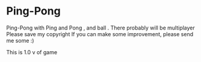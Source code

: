 # Ping-Pong
Ping-Pong with Ping and Pong , and ball . There probably will be multiplayer
Please save my copyright
If you can make some improvement, please send me some :)

This is 1.0 v of game
